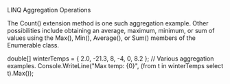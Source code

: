 LINQ Aggregation Operations

The Count()
extension method is one such aggregation example. Other possibilities include obtaining an average,
maximum, minimum, or sum of values using the Max(), Min(), Average(), or Sum() members of the
Enumerable class.

double[] winterTemps = { 2.0, -21.3, 8, -4, 0, 8.2 };
// Various aggregation examples.
Console.WriteLine("Max temp: {0}",
(from t in winterTemps select t).Max());


